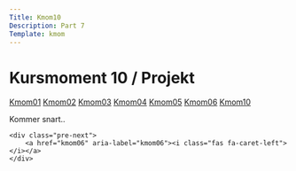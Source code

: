 ```yaml
---
Title: Kmom10
Description: Part 7
Template: kmom
---
```


Kursmoment 10 / Projekt
==================
<div class="sidebar">
    <a href="kmom01">Kmom01</a>
    <a href="kmom02">Kmom02</a>
    <a href="kmom03">Kmom03</a>
    <a href="kmom04">Kmom04</a>
    <a href="kmom05">Kmom05</a>
    <a href="kmom06">Kmom06</a>
    <a href="kmom10">Kmom10</a>
</div>

<div class="kmom-text">
    <p>Kommer snart..</p>

    <div class="pre-next">
        <a href="kmom06" aria-label="kmom06"><i class="fas fa-caret-left"></i></a>
    </div>
</div>
